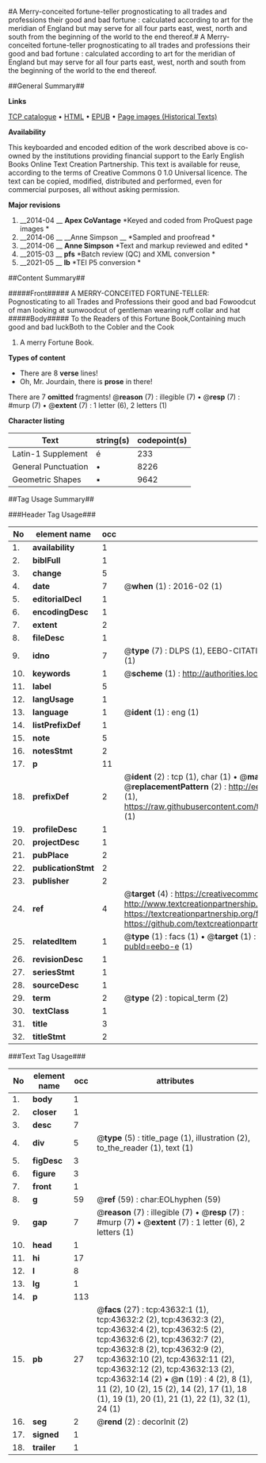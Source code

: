 #A Merry-conceited fortune-teller prognosticating to all trades and professions their good and bad fortune : calculated according to art for the meridian of England but may serve for all four parts east, west, north and south from the beginning of the world to the end thereof.#
A Merry-conceited fortune-teller prognosticating to all trades and professions their good and bad fortune : calculated according to art for the meridian of England but may serve for all four parts east, west, north and south from the beginning of the world to the end thereof.

##General Summary##

**Links**

[TCP catalogue](http://www.ota.ox.ac.uk/tcp/)  • 
[HTML](http://tei.it.ox.ac.uk/tcp/Texts-HTML/free/A50/A50706.html)  • 
[EPUB](http://tei.it.ox.ac.uk/tcp/Texts-EPUB/free/A50/A50706.epub) • 
[Page images (Historical Texts)](https://historicaltexts.jisc.ac.uk/eebo-9566602e)

**Availability**

This keyboarded and encoded edition of the work described above is co-owned by the
    institutions providing financial support to the Early English Books Online Text Creation
    Partnership. This text is available for reuse, according to the terms of  Creative Commons 0 1.0 Universal
    licence. The text can be copied, modified, distributed and performed, even for commercial
    purposes, all without asking permission.

**Major revisions**

1. __2014-04 __ __Apex CoVantage__ *Keyed and coded from ProQuest page images *
1. __2014-06 __ __Anne Simpson __ *Sampled and proofread *
1. __2014-06 __ __Anne Simpson__ *Text and markup reviewed and edited *
1. __2015-03 __ __pfs__ *Batch review (QC) and XML conversion *
1. __2021-05 __ __lb__ *TEI P5 conversion *

##Content Summary##

#####Front#####
A MERRY-CONCEITED FORTUNE-TELLER: Pognosticating to all Trades and Professions their good and bad Fowoodcut of man looking at sunwoodcut of gentleman wearing ruff collar and hat
#####Body#####
To the Readers of this Fortune Book,Containing much good and bad luckBoth to the Cobler and the Cook
1. A merry Fortune Book.

**Types of content**

  * There are 8 **verse** lines!
  * Oh, Mr. Jourdain, there is **prose** in there!

There are 7 **omitted** fragments! 
 @__reason__ (7) : illegible (7)  •  @__resp__ (7) : #murp (7)  •  @__extent__ (7) : 1 letter (6), 2 letters (1)

**Character listing**


|Text|string(s)|codepoint(s)|
|---|---|---|
|Latin-1 Supplement|é|233|
|General Punctuation|•|8226|
|Geometric Shapes|▪|9642|

##Tag Usage Summary##

###Header Tag Usage###

|No|element name|occ|attributes|
|---|---|---|---|
|1.|__availability__|1||
|2.|__biblFull__|1||
|3.|__change__|5||
|4.|__date__|7| @__when__ (1) : 2016-02 (1)|
|5.|__editorialDecl__|1||
|6.|__encodingDesc__|1||
|7.|__extent__|2||
|8.|__fileDesc__|1||
|9.|__idno__|7| @__type__ (7) : DLPS (1), EEBO-CITATION (1), VID (1), EEBO-PROQUEST (1), STC (2), OCLC (1)|
|10.|__keywords__|1| @__scheme__ (1) : http://authorities.loc.gov/ (1)|
|11.|__label__|5||
|12.|__langUsage__|1||
|13.|__language__|1| @__ident__ (1) : eng (1)|
|14.|__listPrefixDef__|1||
|15.|__note__|5||
|16.|__notesStmt__|2||
|17.|__p__|11||
|18.|__prefixDef__|2| @__ident__ (2) : tcp (1), char (1)  •  @__matchPattern__ (2) : ([0-9\-]+):([0-9IVX]+) (1), (.+) (1)  •  @__replacementPattern__ (2) : http://eebo.chadwyck.com/downloadtiff?vid=$1&page=$2 (1), https://raw.githubusercontent.com/textcreationpartnership/Texts/master/tcpchars.xml#$1 (1)|
|19.|__profileDesc__|1||
|20.|__projectDesc__|1||
|21.|__pubPlace__|2||
|22.|__publicationStmt__|2||
|23.|__publisher__|2||
|24.|__ref__|4| @__target__ (4) : https://creativecommons.org/publicdomain/zero/1.0/ (1), http://www.textcreationpartnership.org/docs/. (1), https://textcreationpartnership.org/faq/#faq05 (1), https://github.com/textcreationpartnership (1)|
|25.|__relatedItem__|1| @__type__ (1) : facs (1)  •  @__target__ (1) : https://data.historicaltexts.jisc.ac.uk/view?pubId=eebo-e (1)|
|26.|__revisionDesc__|1||
|27.|__seriesStmt__|1||
|28.|__sourceDesc__|1||
|29.|__term__|2| @__type__ (2) : topical_term (2)|
|30.|__textClass__|1||
|31.|__title__|3||
|32.|__titleStmt__|2||


###Text Tag Usage###

|No|element name|occ|attributes|
|---|---|---|---|
|1.|__body__|1||
|2.|__closer__|1||
|3.|__desc__|7||
|4.|__div__|5| @__type__ (5) : title_page (1), illustration (2), to_the_reader (1), text (1)|
|5.|__figDesc__|3||
|6.|__figure__|3||
|7.|__front__|1||
|8.|__g__|59| @__ref__ (59) : char:EOLhyphen (59)|
|9.|__gap__|7| @__reason__ (7) : illegible (7)  •  @__resp__ (7) : #murp (7)  •  @__extent__ (7) : 1 letter (6), 2 letters (1)|
|10.|__head__|1||
|11.|__hi__|17||
|12.|__l__|8||
|13.|__lg__|1||
|14.|__p__|113||
|15.|__pb__|27| @__facs__ (27) : tcp:43632:1 (1), tcp:43632:2 (2), tcp:43632:3 (2), tcp:43632:4 (2), tcp:43632:5 (2), tcp:43632:6 (2), tcp:43632:7 (2), tcp:43632:8 (2), tcp:43632:9 (2), tcp:43632:10 (2), tcp:43632:11 (2), tcp:43632:12 (2), tcp:43632:13 (2), tcp:43632:14 (2)  •  @__n__ (19) : 4 (2), 8 (1), 11 (2), 10 (2), 15 (2), 14 (2), 17 (1), 18 (1), 19 (1), 20 (1), 21 (1), 22 (1), 32 (1), 24 (1)|
|16.|__seg__|2| @__rend__ (2) : decorInit (2)|
|17.|__signed__|1||
|18.|__trailer__|1||
